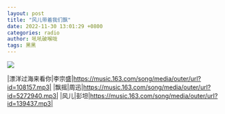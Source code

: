 ```yaml
---
layout: post
title: "风儿带着我们飘"
date: 2022-11-30 13:01:29 +0800
categories: radio
author: 吼吼破喉咙
tags: 黑黑
---
```

![]({{site.baseurl}}/images/cover_20221130.jpg)

|漂洋过海来看你|李宗盛|https://music.163.com/song/media/outer/url?id=108157.mp3|
|飘摇|周迅|https://music.163.com/song/media/outer/url?id=5272940.mp3|
|风儿|彭坦|https://music.163.com/song/media/outer/url?id=139437.mp3|

